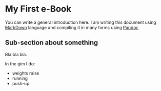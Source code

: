 # My First e-Book

You can write a general introduction here.
I am writing this document using [MarkDown](http://it.wikipedia.org/wiki/Markdown) language and compiling it in many forms using [Pandoc](http://pandoc.org)

## Sub-section about something

Bla bla bla.

In the gim I do:
* weights raise
* running
* push-up
